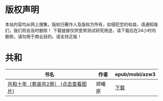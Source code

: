 # 版权声明

本站内容均从网上搜集，版权归著作人及版权方所有，如侵犯您的权益，请通知我们，我们将会及时删除！ 下载链接仅供宽带测试研究用途，请下载后在24小时内删除，请勿用于商业目的。请支持正版！

# 共和

| 书名 | 作者 | epub/mobi/azw3 |
| --- | --- | --- |
| [共和十年（套装共2册） (点击查看图片)](https://www.dushupai.com/attachment/2024/06/03/ae3c9676ffa78c29.jpg) | 郑曦原 | [下载](https://url89.ctfile.com/f/31084289-1357014727-5ab666?p=8866) |
